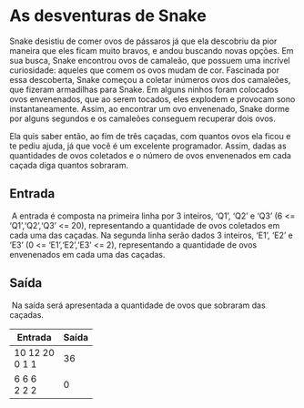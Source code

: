 # 							As desventuras de Snake 

Snake desistiu de comer ovos de pássaros já que ela descobriu da pior maneira que eles ficam muito bravos, e andou buscando novas opções. Em sua busca, Snake encontrou ovos de camaleão, que possuem uma incrı́vel curiosidade: aqueles que comem os ovos mudam de cor. Fascinada por essa descoberta, Snake começou a coletar inúmeros ovos dos camaleões, que fizeram armadilhas para Snake. Em alguns ninhos foram colocados ovos envenenados, que ao serem tocados, eles explodem e provocam sono instantaneamente. Assim, ao encontrar um ovo envenenado, Snake dorme por alguns segundos e os camaleões conseguem recuperar dois ovos.

Ela quis saber então, ao fim de três caçadas, com quantos ovos ela ficou e te pediu ajuda, já que você é um excelente programador. Assim, dadas as quantidades de ovos coletados e o número de ovos envenenados em cada caçada diga quantos sobraram. 

## Entrada 

​	A entrada é composta na primeira linha por 3 inteiros, ‘Q1’, ‘Q2’ e ‘Q3’ (6 <= ‘Q1’,‘Q2’,‘Q3’ <= 20), representando a quantidade de ovos coletados em cada uma das caçadas. Na segunda linha serão dados 3 inteiros, ‘E1’, ‘E2’ e ‘E3’ (0 <= ‘E1’,‘E2’,‘E3’ <= 2), representando a quantidade de ovos envenenados em cada uma das caçadas. 

## Saída 

​	Na saída será apresentada a quantidade de ovos que sobraram das caçadas.

| Entrada             | Saída |
| ------------------- | ----- |
| 10 12 20<br />0 1 1 | 36    |
| 6 6 6<br />2 2 2    | 0     |

